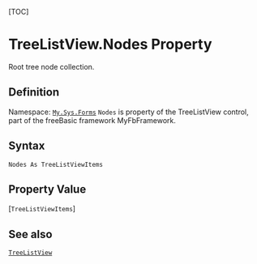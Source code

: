[TOC]
# TreeListView.Nodes Property
Root tree node collection.
## Definition
Namespace: [`My.Sys.Forms`](My.Sys.Forms.md)
`Nodes` is property of the TreeListView control, part of the freeBasic framework MyFbFramework.
## Syntax
```freeBasic
Nodes As TreeListViewItems
```
## Property Value
[`TreeListViewItems`]
## See also
[`TreeListView`](TreeListView.md)
